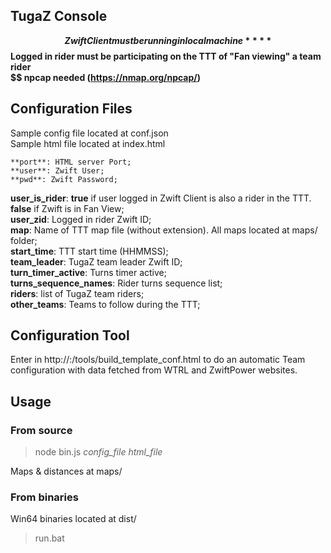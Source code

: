 ## TugaZ Console

**$$ Zwift Client must be running in local machine**  
**$$ Logged in rider must be participating on the TTT of "Fan viewing" a team rider**  
**$$ npcap needed (https://nmap.org/npcap/)**  

## Configuration Files
Sample config file located at conf.json  
Sample html file located at index.html  

	**port**: HTML server Port;  
	**user**: Zwift User;  
	**pwd**: Zwift Password;  
  **user_is_rider**: **true** if user logged in Zwift Client is also a rider in the TTT. **false** if Zwift is in Fan View;  
	**user_zid**: Logged in rider Zwift ID;  
  **map**: Name of TTT map file (without extension). All maps located at maps/ folder;  
	**start_time**: TTT start time (HHMMSS);  
	**team_leader**: TugaZ team leader Zwift ID;  
	**turn_timer_active**: Turns timer active;  
	**turns_sequence_names**: Rider turns sequence list;  
  **riders**: list of TugaZ team riders;  
  **other_teams**: Teams to follow during the TTT;  

## Configuration Tool
Enter in http://<url>:<port>/tools/build_template_conf.html to do an automatic Team configuration with data fetched from WTRL and ZwiftPower websites.

## Usage
### From source
> node bin.js _config_file_ _html_file_  

Maps & distances at maps/  

### From binaries
Win64 binaries located at dist/  
> run.bat  

